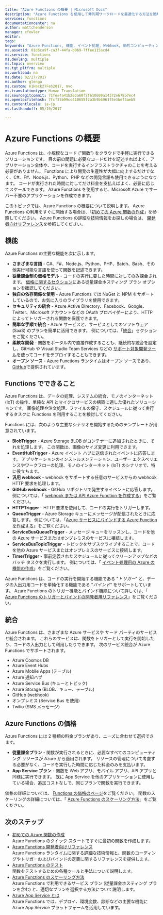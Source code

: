 ```yaml
---
title: "Azure Functions の概要 | Microsoft Docs"
description: "Azure Functions を使用して非同期ワークロードを最適化する方法を簡単に説明します。"
services: functions
documentationcenter: na
author: mattchenderson
manager: cfowler
editor: 
tags: 
keywords: "Azure Functions, 機能, イベント処理, Webhook, 動的コンピューティング, サーバーなしのアーキテクチャ"
ms.assetid: 01d6ca9f-ca3f-44fa-b0b9-7ffee115acd4
ms.service: functions
ms.devlang: multiple
ms.topic: overview
ms.tgt_pltfrm: multiple
ms.workload: na
ms.date: 02/27/2017
ms.author: glenga
ms.custom: H1Hack27Feb2017, mvc
ms.translationtype: Human Translation
ms.sourcegitcommit: 71fea4a41b2e3a60f2f610609a14372e678b7ec4
ms.openlocfilehash: 7fcf35b99cc410655f2a3b9b6961f5e3bef3aeb5
ms.contentlocale: ja-jp
ms.lasthandoff: 05/10/2017

---
```

# <a name="an-introduction-to-azure-functions"></a>Azure Functions の概要  
Azure Functions は、小規模なコード ("関数") をクラウドで手軽に実行できるソリューションです。 目の前の問題に必要なコードだけを記述すればよく、アプリケーション全体や、コードを実行するインフラストラクチャのことを考える必要がありません。 Functions により開発の生産性が大幅に向上するだけでなく、C#、F#、Node.js、Python、PHP などの開発言語も使用できるようになります。 コードが実行された時間に対してだけ料金を支払えばよく、必要に応じてスケールできます。 Azure Functions を使用すると、Microsoft Azure でサーバー不要のアプリケーションを作成できます。

このトピックでは、Azure Functions の概要について説明します。 Azure Functions の利用をすぐに開始する場合は、「[初めての Azure 関数の作成](functions-create-first-azure-function.md)」を参照してください。 Azure Functions の詳細な技術情報をお探しの場合は、 [開発者向けリファレンス](functions-reference.md)を参照してください。

## <a name="features"></a>機能
Azure Functions の主要な機能を次に示します。

* **さまざまな言語** - C#、F#、Node.js、Python、PHP、Batch、Bash、その他実行可能な言語を使って関数を記述できます。
* **従量課金制の価格モデル** - コードの実行に要した時間に対してのみ課金されます。 [価格に関するセクション](#pricing)にある従量課金ホスティング プラン オプションを確認してください。  
* **独自の依存関係を使用** - Azure Functions では NuGet と NPM をサポートしているので、お気に入りのライブラリを使用できます。  
* **セキュリティの統合** - Azure Active Directory、Facebook、Google、Twitter、Microsoft アカウントなどの OAuth プロバイダーにより、HTTP によってトリガーされる関数を保護できます。  
* **簡単な手順で統合** - Azure サービスと、サービスとしてのソフトウェア (SaaS) のプランを簡単に活用できます。 例については、「[統合](#integrations)」セクションをご覧ください。  
* **柔軟な開発** - 関数をポータル内で直接作成することも、継続的な統合を設定し、GitHub や Visual Studio Team Services などの [サポート対象開発ツール](../app-service-web/web-sites-deploy.md#deploy-using-an-ide)を使ってコードをデプロイすることもできます。  
* **オープン ソース** - Azure Functions ランタイムはオープン ソースであり、 [GitHub](https://github.com/azure/azure-webjobs-sdk-script)で提供されています。  

## <a name="what-can-i-do-with-functions"></a>Functions でできること
Azure Functions は、データの処理、システムの統合、モノのインターネット (IoT) の操作、単純な API とマイクロサービスの構築に適した優れたソリューションです。 画像処理や注文処理、ファイルの保守、スケジュールに従って実行するタスクに Functions を利用することを検討してください。 

Functions には、次のような主要なシナリオを開始するためのテンプレートが用意されています。

* **BlobTrigger** - Azure Storage BLOB がコンテナーに追加されたときに、それを処理します。 この関数は、画像のサイズ変更に利用できます。
* **EventHubTrigger** - Azure イベント ハブに送信されたイベントに応答します。 アプリケーションのインストルメンテーション、ユーザー エクスペリエンスやワークフローの処理、モノのインターネット (IoT) のシナリオで、特に役立ちます。
* **汎用 webhook** - webhook をサポートする任意のサービスからの webhook HTTP 要求を処理します。
* **GitHub webhook** - GitHub リポジトリで発生するイベントに応答します。 例については、「 [webhook または API Azure Function を作成する](functions-create-a-web-hook-or-api-function.md)」をご覧ください。
* **HTTPTrigger** - HTTP 要求を使用して、コードの実行をトリガーします。
* **QueueTrigger** - Azure Storage キューにメッセージが配信されたときに応答します。 例については、「[Azure サービスにバインドする Azure Function を作成する](functions-create-an-azure-connected-function.md)」をご覧ください。
* **ServiceBusQueueTrigger** - メッセージ キューをリッスンし、コードを他の Azure サービスまたはオンプレミスのサービスに接続します。 
* **ServiceBusTopicTrigger** - トピックをサブスクライブすることで、コードを他の Azure サービスまたはオンプレミスのサービスに接続します。 
* **TimerTrigger** - 事前定義されたスケジュールに従ってクリーンアップなどのバッチ タスクを実行します。 例については、「 [イベント処理用の Azure の機能の作成](functions-create-an-event-processing-function.md)」をご覧ください。

Azure Functions は、コードの実行を開始する機能である "*トリガー*" と、データの入出力用コードを単純化する機能である "*バインド*" をサポートしています。 Azure Functions のトリガー機能とバインド機能について詳しくは、「 [Azure Functions のトリガーとバインドの開発者用リファレンス](functions-triggers-bindings.md)」をご覧ください。

## <a name="integrations"></a>統合
Azure Functions は、さまざまな Azure サービスや サード パーティのサービスと統合されます。 これらのサービスは、関数をトリガーとして実行を開始したり、コードの入出力として利用したりできます。 次のサービス統合が Azure Functions でサポートされます。 

* Azure Cosmos DB
* Azure Event Hubs 
* Azure Mobile Apps (テーブル)
* Azure 通知ハブ
* Azure Service Bus (キューとトピック)
* Azure Storage (BLOB、キュー、テーブル) 
* GitHub (webhook)
* オンプレミス (Service Bus を使用)
* Twilio (SMS メッセージ)

## <a name="pricing"></a>Azure Functions の価格
Azure Functions には 2 種類の料金プランがあり、ニーズに合わせて選択できます。 

* **従量課金プラン** - 関数が実行されるときに、必要なすべてのコンピューティング リソースが Azure から適用されます。 リソースの管理について考慮する必要がなく、コードを実行した時間に応じた料金のみを支払います。 
* **App Service プラン** - 関数を Web アプリ、モバイル アプリ、API アプリと同様に実行できます。 既に App Service を他のアプリケーションに使用している場合、追加コストなしで、同じプランで関数を実行できます。 

価格の詳細については、 [Functions の価格のページ](https://azure.microsoft.com/pricing/details/functions/)をご覧ください。 関数のスケーリングの詳細については、「 [Azure Functions のスケーリング方法](functions-scale.md)」をご覧ください。

## <a name="next-steps"></a>次のステップ
* [初めての Azure 関数の作成](functions-create-first-azure-function.md)  
  Azure Functions のクイック スタートですぐに最初の関数を作成します。 
* [Azure Functions 開発者向けリファレンス](functions-reference.md)  
  Azure Functions ランタイムに関する詳細な技術情報と、関数のコーディングやトリガーおよびバインドの定義に関するリファレンスを提供します。
* [Azure Functions のテスト](functions-test-a-function.md)  
  関数をテストするための各種ツールと手法について説明します。
* [Azure Functions のスケーリング方法](functions-scale.md)  
  Azure Functions で利用できるサービス プラン (従量課金ホスティング プランを含む) と、適切なプランを選択する方法について説明します。 
* [Azure App Service とは](../app-service/app-service-value-prop-what-is.md)  
  Azure Functions では、デプロイ、環境変数、診断などの主要な機能に Azure App Service プラットフォームを活用しています。 


